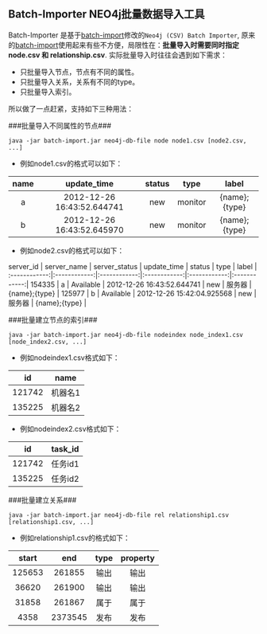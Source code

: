 Batch-Importer NEO4j批量数据导入工具
--------------------------------------

Batch-Importer 是基于[batch-import](https://github.com/jexp/batch-import)修改的`Neo4j (CSV) Batch Importer`, 原来的[batch-import](https://github.com/jexp/batch-import)使用起来有些不方便，局限性在：__批量导入时需要同时指定node.csv 和 relationship.csv__. 实际批量导入时往往会遇到如下需求：

* 只批量导入节点，节点有不同的属性。
* 只批量导入关系，关系有不同的type。
* 只批量导入索引。

所以做了一点赶紧，支持如下三种用法：

###批量导入不同属性的节点###
```
java -jar batch-import.jar neo4j-db-file node node1.csv [node2.csv, ...]
```

* 例如node1.csv的格式可以如下：


 name | update_time | status | type | label |
 :------------:|:------------:|:------------:|:------------:|:------------:|
 a | 2012-12-26 16:43:52.644741 | new | monitor | {name};{type} |
 b | 2012-12-26 16:43:52.645970 | new | monitor | {name};{type} |


 * 例如node2.csv的格式可以如下：

  server_id | server_name | server_status | update_time | status | type | label |
  :------------:|:------------:|:------------:|:------------:|:------------:|:------------:|
  154335 | a | Available | 2012-12-26 16:43:52.644741 | new | 服务器 | {name};{type} |
  125977 | b | Available | 2012-12-26 15:42:04.925568 | new | 服务器 | {name};{type} |
   

###批量建立节点的索引###
```
java -jar batch-import.jar neo4j-db-file nodeindex node_index1.csv [node_index2.csv, ...]
```

* 例如nodeindex1.csv格式如下：

 id | name |
 :------------:|:------------:|
 121742 | 机器名1 |
 135225 | 机器名2 |


 * 例如nodeindex2.csv格式如下：

  id | task_id |
  :------------:|:------------:|
  121742 | 任务id1 |
  135225 | 任务id2 |

###批量建立关系###
```
java -jar batch-import.jar neo4j-db-file rel relationship1.csv [relationship1.csv, ...]
```

* 例如relationship1.csv的格式如下：

 start | end | type | property | 
 :------------:|:------------:|:------------:|:------------:|
 125653 | 261855 | 输出 | 输出 |
 36620 | 261900 | 输出 | 输出 |
 31858 | 261867 | 属于 | 属于 |
 4358 | 2373545 | 发布 | 发布 |


